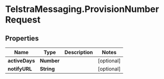 # TelstraMessaging.ProvisionNumberRequest

## Properties
Name | Type | Description | Notes
------------ | ------------- | ------------- | -------------
**activeDays** | **Number** |  | [optional] 
**notifyURL** | **String** |  | [optional] 


